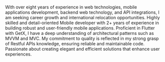 With over eight years of experience in web technologies, mobile applications development, backend web technology, and API integrations, I am seeking career growth and international
relocation opportunities.
Highly skilled and detail-oriented Mobile developer with 2+ years of experience in building robust and user-friendly mobile applications. Proficient in Flutter with GetX, I have a deep understanding of architectural patterns such as MVVM and MVC. 
My commitment to quality is reflected in my strong grasp of Restful APIs knowledge, ensuring reliable and maintainable code. Passionate about creating elegant and efficient solutions that enhance user experiences.
